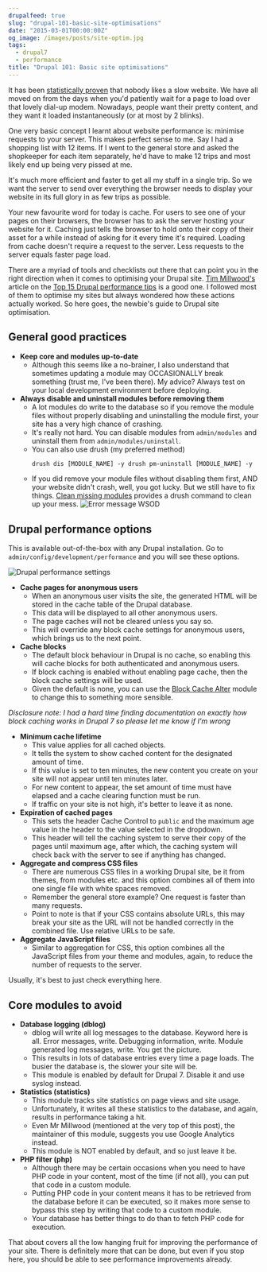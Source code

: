```yaml
---
drupalfeed: true
slug: "drupal-101-basic-site-optimisations"
date: "2015-03-01T00:00:00Z"
og_image: /images/posts/site-optim.jpg
tags:
  - drupal7
  - performance
title: "Drupal 101: Basic site optimisations"
---
```


It has been [statistically proven](https://blog.kissmetrics.com/loading-time/?wide=1) that nobody likes a slow website. We have all moved on from the days when you'd patiently wait for a page to load over that lovely dial-up modem. Nowadays, people want their pretty content, and they want it loaded instantaneously (or at most by 2 blinks).

One very basic concept I learnt about website performance is: minimise requests to your server. This makes perfect sense to me. Say I had a shopping list with 12 items. If I went to the general store and asked the shopkeeper for each item separately, he'd have to make 12 trips and most likely end up being very pissed at me.

It's much more efficient and faster to get all my stuff in a single trip. So we want the server to send over everything the browser needs to display your website in its full glory in as few trips as possible.

Your new favourite word for today is cache. For users to see one of your pages on their browsers, the browser has to ask the server hosting your website for it. Caching just tells the browser to hold onto their copy of their asset for a while instead of asking for it every time it's required. Loading from cache doesn't require a request to the server. Less requests to the server equals faster page load.

There are a myriad of tools and checklists out there that can point you in the right direction when it comes to optimising your Drupal site. [Tim Millwood's](https://twitter.com/timmillwood) article on the [Top 15 Drupal performance tips](http://www.creativebloq.com/web-design/drupal-performance-tips-9122837) is a good one. I followed most of them to optimise my sites but always wondered how these actions actually worked. So here goes, the newbie's guide to Drupal site optimisation.

## General good practices

- **Keep core and modules up-to-date**
  - Although this seems like a no-brainer, I also understand that sometimes updating a module may OCCASIONALLY break something (trust me, I've been there). My advice? Always test on your local development environment before deploying.
- **Always disable and uninstall modules before removing them**
  - A lot modules do write to the database so if you remove the module files without properly disabling and uninstalling the module first, your site has a very high chance of crashing.
  - It's really not hard. You can disable modules from `admin/modules` and uninstall them from `admin/modules/uninstall`.
  - You can also use drush (my preferred method)
    ```html
    drush dis [MODULE_NAME] -y drush pm-uninstall [MODULE_NAME] -y
    ```
  - If you did remove your module files without disabling them first, AND your website didn't crash, well, you got lucky. But we still have to fix things. [Clean missing modules](https://www.drupal.org/project/clean_missing_modules) provides a drush command to clean up your mess.
    ![Error message WSOD](/images/posts/basic-performance/drupal-performance-2.jpg)

## Drupal performance options

This is available out-of-the-box with any Drupal installation. Go to `admin/config/development/performance` and you will see these options.

![Drupal performance settings](/images/posts/basic-performance/drupal-performance.jpg)

- **Cache pages for anonymous users**
  - When an anonymous user visits the site, the generated HTML will be stored in the cache table of the Drupal database.
  - This data will be displayed to all other anonymous users.
  - The page caches will not be cleared unless you say so.
  - This will override any block cache settings for anonymous users, which brings us to the next point.
- **Cache blocks**
  - The default block behaviour in Drupal is no cache, so enabling this will cache blocks for both authenticated and anonymous users.
  - If block caching is enabled without enabling page cache, then the block cache settings will be used.
  - Given the default is none, you can use the [Block Cache Alter](https://www.drupal.org/project/blockcache_alter) module to change this to something more sensible.

_Disclosure note: I had a hard time finding documentation on exactly how block caching works in Drupal 7 so please let me know if I'm wrong_

- **Minimum cache lifetime**
  - This value applies for all cached objects.
  - It tells the system to show cached content for the designated amount of time.
  - If this value is set to ten minutes, the new content you create on your site will not appear until ten minutes later.
  - For new content to appear, the set amount of time must have elapsed and a cache clearing function must be run.
  - If traffic on your site is not high, it's better to leave it as none.
- **Expiration of cached pages**
  - This sets the header Cache Control to `public` and the maximum age value in the header to the value selected in the dropdown.
  - This header will tell the caching system to serve their copy of the pages until maximum age, after which, the caching system will check back with the server to see if anything has changed.
- **Aggregate and compress CSS files**
  - There are numerous CSS files in a working Drupal site, be it from themes, from modules etc. and this option combines all of them into one single file with white spaces removed.
  - Remember the general store example? One request is faster than many requests.
  - Point to note is that if your CSS contains absolute URLs, this may break your site as the URL will not be handled correctly in the combined file. Use relative URLs to be safe.
- **Aggregate JavaScript files**
  - Similar to aggregation for CSS, this option combines all the JavaScript files from your theme and modules, again, to reduce the number of requests to the server.

Usually, it's best to just check everything here.

## Core modules to avoid

- **Database logging (dblog)**
  - dblog will write all log messages to the database. Keyword here is all. Error messages, write. Debugging information, write. Module generated log messages, write. You get the picture.
  - This results in lots of database entries every time a page loads. The busier the database is, the slower your site will be.
  - This module is enabled by default for Drupal 7. Disable it and use syslog instead.
- **Statistics (statistics)**
  - This module tracks site statistics on page views and site usage.
  - Unfortunately, it writes all these statistics to the database, and again, results in performance taking a hit.
  - Even Mr Millwood (mentioned at the very top of this post), the maintainer of this module, suggests you use Google Analytics instead.
  - This module is NOT enabled by default, and so just leave it be.
- **PHP filter (php)**
  - Although there may be certain occasions when you need to have PHP code in your content, most of the time (if not all), you can put that code in a custom module.
  - Putting PHP code in your content means it has to be retrieved from the database before it can be executed, so it makes more sense to bypass this step by writing that code to a custom module.
  - Your database has better things to do than to fetch PHP code for execution.

That about covers all the low hanging fruit for improving the performance of your site. There is definitely more that can be done, but even if you stop here, you should be able to see performance improvements already.
